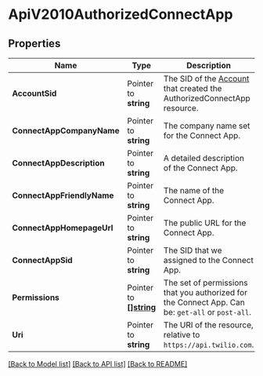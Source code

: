 # ApiV2010AuthorizedConnectApp

## Properties

Name | Type | Description | Notes
------------ | ------------- | ------------- | -------------
**AccountSid** | Pointer to **string** | The SID of the [Account](https://www.twilio.com/docs/iam/api/account) that created the AuthorizedConnectApp resource. |
**ConnectAppCompanyName** | Pointer to **string** | The company name set for the Connect App. |
**ConnectAppDescription** | Pointer to **string** | A detailed description of the Connect App. |
**ConnectAppFriendlyName** | Pointer to **string** | The name of the Connect App. |
**ConnectAppHomepageUrl** | Pointer to **string** | The public URL for the Connect App. |
**ConnectAppSid** | Pointer to **string** | The SID that we assigned to the Connect App. |
**Permissions** | Pointer to [**[]string**](AuthorizedConnectAppEnumPermission.md) | The set of permissions that you authorized for the Connect App.  Can be: `get-all` or `post-all`. |
**Uri** | Pointer to **string** | The URI of the resource, relative to `https://api.twilio.com`. |

[[Back to Model list]](../README.md#documentation-for-models) [[Back to API list]](../README.md#documentation-for-api-endpoints) [[Back to README]](../README.md)


